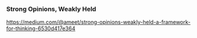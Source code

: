 
### Strong Opinions, Weakly Held
https://medium.com/@ameet/strong-opinions-weakly-held-a-framework-for-thinking-6530d417e364


